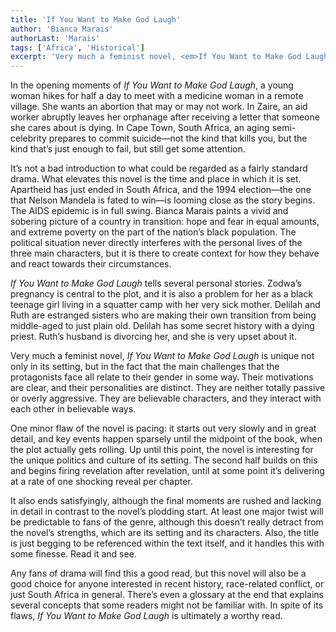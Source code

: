 ```yaml
---
title: 'If You Want to Make God Laugh'
author: 'Bianca Marais'
authorLast: 'Marais'
tags: ['Africa', 'Historical']
excerpt: 'Very much a feminist novel, <em>If You Want to Make God Laugh</em> is unique not only in its setting, but in the fact that the main challenges that the protagonists face all relate to their gender in some way.'
---
```


In the opening moments of *If You Want to Make God Laugh*, a young woman hikes for half a day to meet with a medicine woman in a remote village. She wants an abortion that may or may not work. In Zaire, an aid worker abruptly leaves her orphanage after receiving a letter that someone she cares about is dying. In Cape Town, South Africa, an aging semi-celebrity prepares to commit suicide&mdash;not the kind that kills you, but the kind that’s just enough to fail, but still get some attention.

It’s not a bad introduction to what could be regarded as a fairly standard drama. What elevates this novel is the time and place in which it is set. Apartheid has just ended in South Africa, and the 1994 election&mdash;the one that Nelson Mandela is fated to win&mdash;is looming close as the story begins. The AIDS epidemic is in full swing. Bianca Marais paints a vivid and sobering picture of a country in transition: hope and fear in equal amounts, and extreme poverty on the part of the nation’s black population. The political situation never directly interferes with the personal lives of the three main characters, but it is there to create context for how they behave and react towards their circumstances.

*If You Want to Make God Laugh* tells several personal stories. Zodwa’s pregnancy is central to the plot, and it is also a problem for her as a black teenage girl living in a squatter camp with her very sick mother. Delilah and Ruth are estranged sisters who are making their own transition from being middle-aged to just plain old. Delilah has some secret history with a dying priest. Ruth’s husband is divorcing her, and she is very upset about it.

Very much a feminist novel, *If You Want to Make God Laugh* is unique not only in its setting, but in the fact that the main challenges that the protagonists face all relate to their gender in some way. Their motivations are clear, and their personalities are distinct. They are neither totally passive or overly aggressive. They are believable characters, and they interact with each other in believable ways.

One minor flaw of the novel is pacing: it starts out very slowly and in great detail, and key events happen sparsely until the midpoint of the book, when the plot actually gets rolling. Up until this point, the novel is interesting for the unique politics and culture of its setting. The second half builds on this and begins firing revelation after revelation, until at some point it’s delivering at a rate of one shocking reveal per chapter.

It also ends satisfyingly, although the final moments are rushed and lacking in detail in contrast to the novel’s plodding start. At least one major twist will be predictable to fans of the genre, although this doesn’t really detract from the novel’s strengths, which are its setting and its characters. Also, the title is just begging to be referenced within the text itself, and it handles this with some finesse. Read it and see.

Any fans of drama will find this a good read, but this novel will also be a good choice for anyone interested in recent history, race-related conflict, or just South Africa in general. There’s even a glossary at the end that explains several concepts that some readers might not be familiar with. In spite of its flaws, *If You Want to Make God Laugh* is ultimately a worthy read.